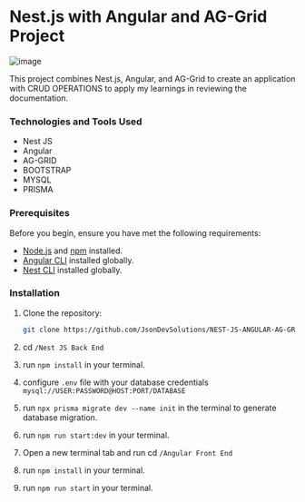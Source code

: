 # Nest.js with Angular and AG-Grid Project

![image](https://github.com/JsonDevSolutions/NEST-JS-ANGULAR-AG-GRID/assets/61196026/80ca9bc2-5391-47d3-9443-9e0dc3e5b217)


This project combines Nest.js, Angular, and AG-Grid to create an application with CRUD OPERATIONS to apply my learnings in reviewing the documentation.
### Technologies and Tools Used
 - Nest JS
 - Angular
 - AG-GRID
 - BOOTSTRAP
 - MYSQL
 - PRISMA


### Prerequisites

Before you begin, ensure you have met the following requirements:

- [Node.js](https://nodejs.org/) and [npm](https://www.npmjs.com/) installed.
- [Angular CLI](https://angular.io/cli) installed globally.
- [Nest CLI](https://nestjs.com/) installed globally.

### Installation

1. Clone the repository:

   ```bash
   git clone https://github.com/JsonDevSolutions/NEST-JS-ANGULAR-AG-GRID.git
2. cd `/Nest JS Back End`
3. run `npm install` in your terminal.
4. configure `.env` file with your database credentials `mysql://USER:PASSWORD@HOST:PORT/DATABASE`
5. run `npx prisma migrate dev --name init` in the terminal to generate database migration.
6. run `npm run start:dev` in your terminal.
7. Open a new terminal tab and run cd `/Angular Front End`
8. run `npm install` in your terminal.
9. run `npm run start` in your terminal.
